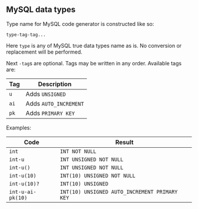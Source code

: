 MySQL data types
----------------

Type name for MySQL code generator is constructed like so:

```
type-tag-tag...
```

Here `type` is any of MySQL true data types name as is. No conversion or
replacement will be performed.

Next `-tag`s are optional. Tags may be written in any order. Available tags are:

Tag  | Description
---- | -----------
`u`  | Adds `UNSIGNED`
`ai` | Adds `AUTO_INCREMENT`
`pk` | Adds `PRIMARY KEY`

Examples:

Code | Result
---- | ------
`int`             | `INT NOT NULL`
`int-u`           | `INT UNSIGNED NOT NULL`
`int-u()`         | `INT UNSIGNED NOT NULL`
`int-u(10)`       | `INT(10) UNSIGNED NOT NULL`
`int-u(10)?`      | `INT(10) UNSIGNED`
`int-u-ai-pk(10)` | `INT(10) UNSIGNED AUTO_INCREMENT PRIMARY KEY`
